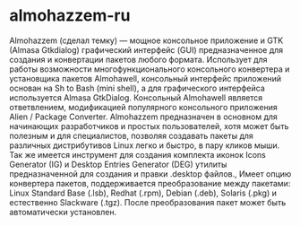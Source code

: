 almohazzem-ru
=============
Almohazzem (сделал темку) — мощное консольное приложение и GTK (Almasa Gtkdialog) графический интерфейс (GUI) предназначенное для создания и конвертации пакетов любого формата. Использует для работы возможности многофункционального консольного конвертера и установщика пакетов Almohawell, консольный интерфейс приложений основан на Sh to Bash (mini shell), а для графического интерфейса используется Almasa GtkDialog.
Консольный Almohawell является ответвлением, модификацией популярного консольного приложения Alien / Package Converter.
Almohazzem предназначен в основном для начинающих разработчиков и простых пользователей, хотя может быть полезным и для специалистов, позволяя создавать пакеты для различных дистрибутивов Linux легко и быстро, в пару кликов мыши. Так же имеется инструмент для создания комплекта иконок Icons Generator (IG) и Desktop Entries Generator (DEG) утилиты предназначенной для создания и правки .desktop файлов., Имеет опцию конвертера пакетов, поддерживается преобразование между пакетами: Linux Standard Base (.lsb), Redhat (.rpm), Debian (.deb), Solaris (.pkg) и естественно Slackware (.tgz). После преобразования пакет может быть автоматически установлен. 

